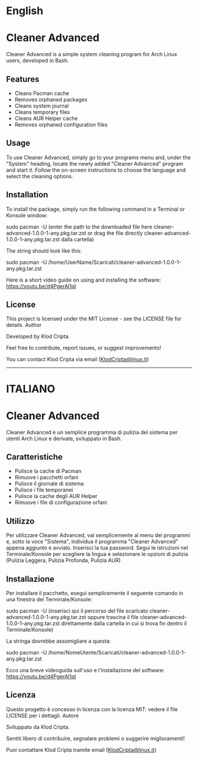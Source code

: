 # English

# Cleaner Advanced

Cleaner Advanced is a simple system cleaning program for Arch Linux users, developed in Bash.

## Features

- Cleans Pacman cache
- Removes orphaned packages
- Cleans system journal
- Cleans temporary files
- Cleans AUR Helper cache
- Removes orphaned configuration files

## Usage

To use Cleaner Advanced, simply go to your programs menu and, under the "System" heading, locate the newly added "Cleaner Advanced" program and start it. Follow the on-screen instructions to choose the language and select the cleaning options.

## Installation

To install the package, simply run the following command in a Terminal or Konsole window:

sudo pacman -U (enter the path to the downloaded file here cleaner-advanced-1.0.0-1-any.pkg.tar.zst or drag the file directly cleaner-advanced-1.0.0-1-any.pkg.tar.zst dalla cartella)

The string should look like this:

sudo pacman -U /home/UserName/Scaricati/cleaner-advanced-1.0.0-1-any.pkg.tar.zst

Here is a short video guide on using and installing the software: https://youtu.be/d4PgerAl1qI

## License

This project is licensed under the MIT License - see the LICENSE file for details.
Author

Developed by Klod Cripta.

Feel free to contribute, report issues, or suggest improvements!

You can contact Klod Cripta via email (KlodCripta@linux.it)

---------------------------------------------------------------------------------------------------------

# ITALIANO

# Cleaner Advanced

Cleaner Advanced è un semplice programma di pulizia del sistema per utenti Arch Linux e derivate, sviluppato in Bash.

## Caratteristiche

- Pulisce la cache di Pacman
- Rimuove i pacchetti orfani
- Pulisce il giornale di sistema
- Pulisce i file temporanei
- Pulisce la cache degli AUR Helper
- Rimuove i file di configurazione orfani

## Utilizzo

Per utilizzare Cleaner Advanced, vai semplicemente al menu dei programmi e, sotto la voce "Sistema", individua il programma "Cleaner Advanced" appena aggiunto e avvialo. Inserisci la tua password. Segui le istruzioni nel Terminale/Konsole per scegliere la lingua e selezionare le opzioni di pulizia (Pulizia Leggera, Pulizia Profonda, Pulizia AUR)

## Installazione

Per installare il pacchetto, esegui semplicemente il seguente comando in una finestra del Terminale/Konsole:

sudo pacman -U (inserisci qui il percorso del file scaricato cleaner-advanced-1.0.0-1-any.pkg.tar.zst oppure trascina il file cleaner-advanced-1.0.0-1-any.pkg.tar.zst direttamente dalla cartella in cui si trova fin dentro il Terminale/Konsole)

La stringa dovrebbe assomigliare a questa:

sudo pacman -U /home/NomeUtente/Scaricati/cleaner-advanced-1.0.0-1-any.pkg.tar.zst

Ecco una breve videoguida sull'uso e l'installazione del software: https://youtu.be/d4PgerAl1qI

## Licenza

Questo progetto è concesso in licenza con la licenza MIT: vedere il file LICENSE per i dettagli.
Autore

Sviluppato da Klod Cripta.

Sentiti libero di contribuire, segnalare problemi o suggerire miglioramenti!

Puoi contattare Klod Cripta tramite email (KlodCripta@linux.it)
